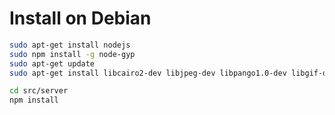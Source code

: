 Install on Debian
=================

```bash
sudo apt-get install nodejs
sudo npm install -g node-gyp
sudo apt-get update 
sudo apt-get install libcairo2-dev libjpeg-dev libpango1.0-dev libgif-dev build-essential g++

cd src/server
npm install
```